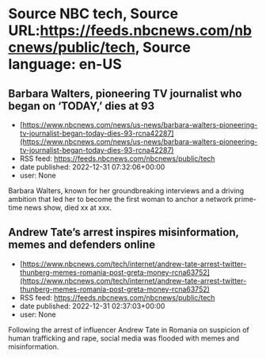 # Source NBC tech, Source URL:https://feeds.nbcnews.com/nbcnews/public/tech, Source language: en-US

## Barbara Walters, pioneering TV journalist who began on ‘TODAY,’ dies at 93
 - [https://www.nbcnews.com/news/us-news/barbara-walters-pioneering-tv-journalist-began-today-dies-93-rcna42287](https://www.nbcnews.com/news/us-news/barbara-walters-pioneering-tv-journalist-began-today-dies-93-rcna42287)
 - RSS feed: https://feeds.nbcnews.com/nbcnews/public/tech
 - date published: 2022-12-31 07:32:06+00:00
 - user: None

Barbara Walters, known for her groundbreaking interviews and a driving ambition that led her to become the first woman to anchor a network prime-time news show, died xx at xxx.

## Andrew Tate’s arrest inspires misinformation, memes and defenders online
 - [https://www.nbcnews.com/tech/internet/andrew-tate-arrest-twitter-thunberg-memes-romania-post-greta-money-rcna63752](https://www.nbcnews.com/tech/internet/andrew-tate-arrest-twitter-thunberg-memes-romania-post-greta-money-rcna63752)
 - RSS feed: https://feeds.nbcnews.com/nbcnews/public/tech
 - date published: 2022-12-31 02:37:03+00:00
 - user: None

Following the arrest of influencer Andrew Tate in Romania on suspicion of human trafficking and rape, social media was flooded with memes and misinformation.
